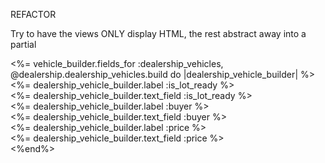 REFACTOR

Try to have the views ONLY display HTML, the rest abstract away into a partial

<%= vehicle_builder.fields_for :dealership_vehicles, @dealership.dealership_vehicles.build do |dealership_vehicle_builder| %><br>
<%= dealership_vehicle_builder.label :is_lot_ready %><br>
<%= dealership_vehicle_builder.text_field :is_lot_ready %><br>
<%= dealership_vehicle_builder.label :buyer %><br>
<%= dealership_vehicle_builder.text_field :buyer %><br>
<%= dealership_vehicle_builder.label :price %><br>
<%= dealership_vehicle_builder.text_field :price %><br>
<%end%>